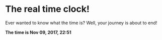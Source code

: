 # The real time clock!

Ever wanted to know what the time is? Well, your journey is about to end!

**The time is Nov 09, 2017, 22:51**